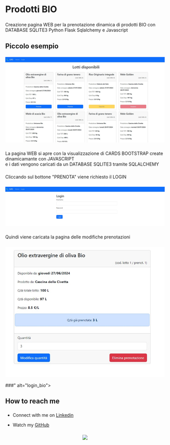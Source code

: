 <h1 align="left">Prodotti BIO</h1>

###

<p align="left">Creazione pagina WEB per la prenotazione dinamica di prodotti BIO con DATABASE SQLITE3 Python Flask Sqlalchemy e Javascript</p>

###

<h2 align="left">Piccolo esempio</h2>

###

<div align="center">
  <img src="https://github.com/lamiera70/lamiera70/blob/main/prenotazioni/prodotti_bio.jpg?raw=true" alt="prodotti_bio">
</div>

###

<p align="left">La pagina WEB si apre con la visualizzazione di CARDS BOOTSTRAP create dinamicamante con JAVASCRIPT<br> e i dati vengono caricati da un DATABASE SQLITE3 tramite SQLALCHEMY</p>

###

<p align="left">Cliccando sul bottone "PRENOTA" viene richiesto il LOGIN</p>

###

###

<div align="center">
  <img src="https://github.com/lamiera70/lamiera70/blob/main/prenotazioni/prodotti_bio_login.jpg?raw=true" alt="login_bio">
</div>

###

###

<p align="left">Quindi viene caricata la pagina delle modifiche prenotazioni</p>

###

###


<div align="center">
  <img src="https://github.com/lamiera70/lamiera70/blob/main/prenotazioni/prodotti_bio_modifica_prenotazione.jpg?raw=true" alt="modifiche_bio">
</div>

###" alt="login_bio">
</div>

###

<div align="left">
</div>

###

<h2 align="left">How to reach me</h2>

###

* <p align="left">Connect with me on <a href="https://www.linkedin.com/in/lamiera/">Linkedin</a><br></p>

* <p align="left">Watch my <a href="https://github.com/lamiera70/">GitHub</a><br></p>



###

<div align="center">
  <img src="https://profile-counter.glitch.me/lamiera70/count.svg?"  />
</div>

###
          

###

<!--
**lamiera70/lamiera70** is a ✨ _special_ ✨ repository because its `README.md` (this file) appears on your GitHub profile.

Here are some ideas to get you started:

- 🔭 I’m currently working on ...
- 🌱 I’m currently learning ...
- 👯 I’m looking to collaborate on ...
- 🤔 I’m looking for help with ...
- 💬 Ask me about ...
- 📫 How to reach me: ...
- 😄 Pronouns: ...
- ⚡ Fun fact: ...
-->
